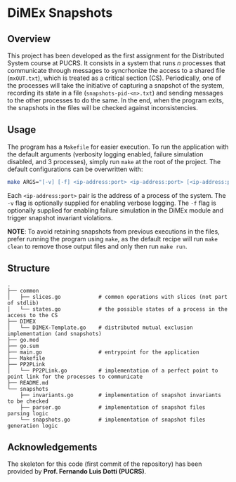 # DiMEx Snapshots

## Overview

This project has been developed as the first assignment for the Distributed System course at PUCRS. It consists in a system that runs *n* processes that communicate through messages to syncrhonize the access to a shared file (`mxOUT.txt`), which is treated as a critical section (CS). Periodically, one of the processes will take the initiative of capturing a snapshot of the system, recording its state in a file (`snapshots-pid-<n>.txt`) and sending messages to the other processes to do the same. In the end, when the program exits, the snapshots in the files will be checked against inconsistencies.

## Usage

The program has a `Makefile` for easier execution. To run the application with the default arguments (verbosity logging enabled, failure simulation disabled, and 3 processes), simply run `make` at the root of the project. The default configurations can be overwritten with:

```bash
make ARGS="[-v] [-f] <ip-address:port> <ip-address:port> [<ip-address:port>...]" 
```

Each `<ip-address:port>` pair is the address of a process of the system. The `-v` flag is optionally supplied for enabling verbose logging. The `-f` flag is optionally supplied for enabling failure simulation in the DiMEx module and trigger snapshot invariant violations.

**NOTE**: To avoid retaining snapshots from previous executions in the files, prefer running the program using `make`, as the default recipe will run `make clean` to remove those output files and only then run `make run`.

## Structure

```
.
├── common
│   ├── slices.go            # common operations with slices (not part of stdlib)
│   └── states.go            # the possible states of a process in the access to the CS
├── DIMEX
│   └── DIMEX-Template.go    # distributed mutual exclusion implementation (and snapshots)
├── go.mod
├── go.sum
├── main.go                  # entrypoint for the application
├── Makefile
├── PP2PLink
│   └── PP2PLink.go          # implementation of a perfect point to point link for the processes to communicate
├── README.md
└── snapshots
    ├── invariants.go        # implementation of snapshot invariants to be checked
    ├── parser.go            # implementation of snapshot files parsing logic
    └── snapshots.go         # implementation of snapshot files generation logic
```

## Acknowledgements

The skeleton for this code (first commit of the repository) has been provided by **Prof. Fernando Luis Dotti (PUCRS)**.